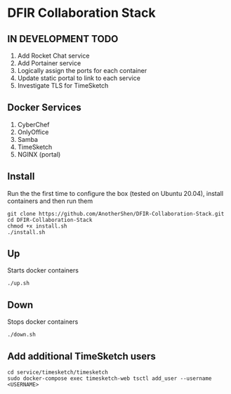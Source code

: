 # DFIR Collaboration Stack
## IN DEVELOPMENT TODO
1. Add Rocket Chat service
2. Add Portainer service
3. Logically assign the ports for each container
4. Update static portal to link to each service
5. Investigate TLS for TimeSketch

## Docker Services
1. CyberChef
2. OnlyOffice
3. Samba
4. TimeSketch
5. NGINX (portal)

## Install
Run the the first time to configure the box (tested on Ubuntu 20.04), install containers and then run them
```
git clone https://github.com/AnotherShen/DFIR-Collaboration-Stack.git
cd DFIR-Collaboration-Stack
chmod +x install.sh
./install.sh
```

## Up
Starts docker containers
```
./up.sh
```

## Down
Stops docker containers
```
./down.sh
```

## Add additional TimeSketch users
```
cd service/timesketch/timesketch
sudo docker-compose exec timesketch-web tsctl add_user --username <USERNAME>
```
